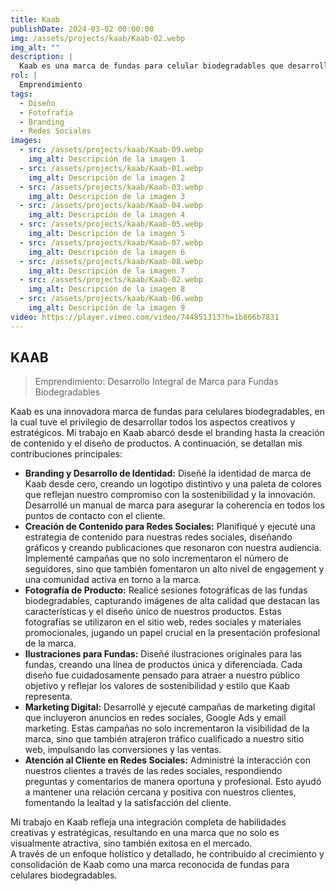 ```yaml
---
title: Kaab
publishDate: 2024-03-02 00:00:00
img: /assets/projects/kaab/Kaab-02.webp
img_alt: ""
description: |
  Kaab es una marca de fundas para celular biodegradables que desarrollé desde el Branding, creación de contenido, página web, hasta las ilustraciones de las fundas.
rol: |
  Emprendimiento
tags:
  - Diseño
  - Fotofrafia
  - Branding
  - Redes Sociales
images:
  - src: /assets/projects/kaab/Kaab-09.webp
    img_alt: Descripción de la imagen 1
  - src: /assets/projects/kaab/Kaab-01.webp
    img_alt: Descripción de la imagen 2
  - src: /assets/projects/kaab/Kaab-03.webp
    img_alt: Descripción de la imagen 3
  - src: /assets/projects/kaab/Kaab-04.webp
    img_alt: Descripción de la imagen 4
  - src: /assets/projects/kaab/Kaab-05.webp
    img_alt: Descripción de la imagen 5
  - src: /assets/projects/kaab/Kaab-07.webp
    img_alt: Descripción de la imagen 6
  - src: /assets/projects/kaab/Kaab-08.webp
    img_alt: Descripción de la imagen 7
  - src: /assets/projects/kaab/Kaab-02.webp
    img_alt: Descripción de la imagen 8
  - src: /assets/projects/kaab/Kaab-06.webp
    img_alt: Descripción de la imagen 9
video: https://player.vimeo.com/video/744851313?h=1b866b7831
---
```


## KAAB

> Emprendimiento: Desarrollo Integral de Marca para Fundas Biodegradables

Kaab es una innovadora marca de fundas para celulares biodegradables, en la cual tuve el privilegio de desarrollar todos los aspectos creativos y estratégicos. Mi trabajo en Kaab abarcó desde el branding hasta la creación de contenido y el diseño de productos. A continuación, se detallan mis contribuciones principales:

- **Branding y Desarrollo de Identidad:** Diseñé la identidad de marca de Kaab desde cero, creando un logotipo distintivo y una paleta de colores que reflejan nuestro compromiso con la sostenibilidad y la innovación. Desarrollé un manual de marca para asegurar la coherencia en todos los puntos de contacto con el cliente.
- **Creación de Contenido para Redes Sociales:** Planifiqué y ejecuté una estrategia de contenido para nuestras redes sociales, diseñando gráficos y creando publicaciones que resonaron con nuestra audiencia. Implementé campañas que no solo incrementaron el número de seguidores, sino que también fomentaron un alto nivel de engagement y una comunidad activa en torno a la marca.
- **Fotografía de Producto:** Realicé sesiones fotográficas de las fundas biodegradables, capturando imágenes de alta calidad que destacan las características y el diseño único de nuestros productos. Estas fotografías se utilizaron en el sitio web, redes sociales y materiales promocionales, jugando un papel crucial en la presentación profesional de la marca.
- **Ilustraciones para Fundas:** Diseñé ilustraciones originales para las fundas, creando una línea de productos única y diferenciada. Cada diseño fue cuidadosamente pensado para atraer a nuestro público objetivo y reflejar los valores de sostenibilidad y estilo que Kaab representa.
- **Marketing Digital:** Desarrollé y ejecuté campañas de marketing digital que incluyeron anuncios en redes sociales, Google Ads y email marketing. Estas campañas no solo incrementaron la visibilidad de la marca, sino que también atrajeron tráfico cualificado a nuestro sitio web, impulsando las conversiones y las ventas.
- **Atención al Cliente en Redes Sociales:** Administré la interacción con nuestros clientes a través de las redes sociales, respondiendo preguntas y comentarios de manera oportuna y profesional. Esto ayudó a mantener una relación cercana y positiva con nuestros clientes, fomentando la lealtad y la satisfacción del cliente.

Mi trabajo en Kaab refleja una integración completa de habilidades creativas y estratégicas, resultando en una marca que no solo es visualmente atractiva, sino también exitosa en el mercado.<br>A través de un enfoque holístico y detallado, he contribuido al crecimiento y consolidación de Kaab como una marca reconocida de fundas para celulares biodegradables.


